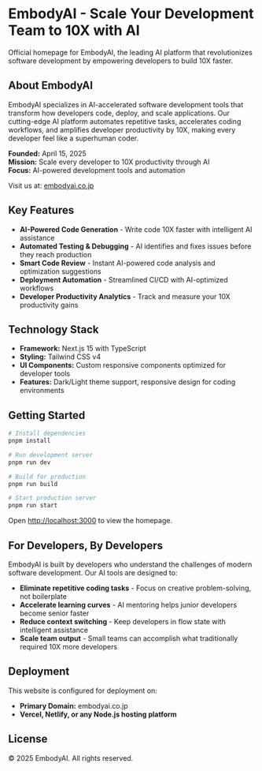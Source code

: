 # EmbodyAI - Scale Your Development Team to 10X with AI

Official homepage for EmbodyAI, the leading AI platform that revolutionizes software development by empowering developers to build 10X faster.

## About EmbodyAI

EmbodyAI specializes in AI-accelerated software development tools that transform how developers code, deploy, and scale applications. Our cutting-edge AI platform automates repetitive tasks, accelerates coding workflows, and amplifies developer productivity by 10X, making every developer feel like a superhuman coder.

**Founded:** April 15, 2025  
**Mission:** Scale every developer to 10X productivity through AI  
**Focus:** AI-powered development tools and automation

Visit us at: [embodyai.co.jp](https://embodyai.co.jp)

## Key Features

- **AI-Powered Code Generation** - Write code 10X faster with intelligent AI assistance
- **Automated Testing & Debugging** - AI identifies and fixes issues before they reach production
- **Smart Code Review** - Instant AI-powered code analysis and optimization suggestions
- **Deployment Automation** - Streamlined CI/CD with AI-optimized workflows
- **Developer Productivity Analytics** - Track and measure your 10X productivity gains

## Technology Stack

- **Framework:** Next.js 15 with TypeScript
- **Styling:** Tailwind CSS v4
- **UI Components:** Custom responsive components optimized for developer tools
- **Features:** Dark/Light theme support, responsive design for coding environments

## Getting Started

```bash
# Install dependencies
pnpm install

# Run development server
pnpm run dev

# Build for production
pnpm run build

# Start production server
pnpm run start
```

Open [http://localhost:3000](http://localhost:3000) to view the homepage.

## For Developers, By Developers

EmbodyAI is built by developers who understand the challenges of modern software development. Our AI tools are designed to:

- **Eliminate repetitive coding tasks** - Focus on creative problem-solving, not boilerplate
- **Accelerate learning curves** - AI mentoring helps junior developers become senior faster
- **Reduce context switching** - Keep developers in flow state with intelligent assistance
- **Scale team output** - Small teams can accomplish what traditionally required 10X more developers

## Deployment

This website is configured for deployment on:
- **Primary Domain:** embodyai.co.jp
- **Vercel, Netlify, or any Node.js hosting platform**

## License

© 2025 EmbodyAI. All rights reserved.
